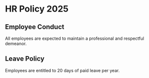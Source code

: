 # HR Policy 2025

## Employee Conduct
All employees are expected to maintain a professional and respectful demeanor.

## Leave Policy
Employees are entitled to 20 days of paid leave per year.